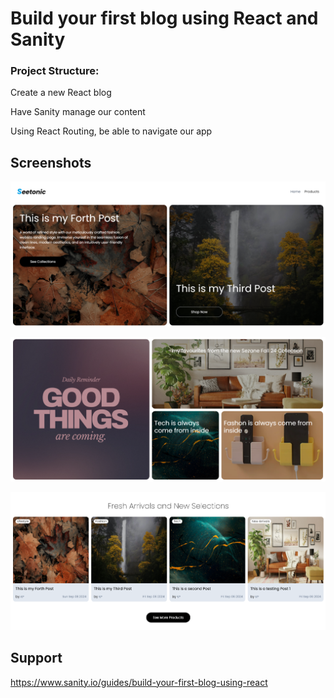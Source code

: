 
# Build your first blog using React and Sanity

### Project Structure:

Create a new React blog

Have Sanity manage our content

Using React Routing, be able to navigate our app

## Screenshots

![Seetonic](https://github.com/seetonic/Sanity-Blog-Site/blob/31c702f199b890b6b62194bd3684074c4cb41234/public/Screenshots/1.PNG)

![Seetonic](https://github.com/seetonic/Sanity-Blog-Site/blob/31c702f199b890b6b62194bd3684074c4cb41234/public/Screenshots/2.PNG)

![Seetonic](https://github.com/seetonic/Sanity-Blog-Site/blob/31c702f199b890b6b62194bd3684074c4cb41234/public/Screenshots/3.PNG)

## Support

https://www.sanity.io/guides/build-your-first-blog-using-react

